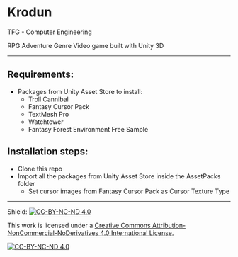 # Krodun
TFG - Computer Engineering

RPG Adventure Genre Video game built with Unity 3D

---

## Requirements:

- Packages from Unity Asset Store to install:
  - Troll Cannibal
  - Fantasy Cursor Pack
  - TextMesh Pro
  - Watchtower
  - Fantasy Forest Environment Free Sample

## Installation steps:

- Clone this repo
- Import all the packages from Unity Asset Store inside the AssetPacks folder 
  - Set cursor images from Fantasy Cursor Pack as Cursor Texture Type

---

Shield: [![CC-BY-NC-ND 4.0][CC-BY-NC-ND-shield]][CC-BY-NC-ND]

This work is licensed under a [Creative Commons Attribution-NonCommercial-NoDerivatives 4.0 International License.][CC-BY-NC-ND]

[![CC-BY-NC-ND 4.0][CC-BY-NC-ND-image]][CC-BY-NC-ND]

[CC-BY-NC-ND-shield]: https://img.shields.io/badge/License-CC--BY--NC--ND--4.0-lightgrey
[CC-BY-NC-ND]: http://creativecommons.org/licenses/by-nc-nd/4.0/
[CC-BY-NC-ND-image]: https://i.creativecommons.org/l/by-nc-nd/4.0/88x31.png
